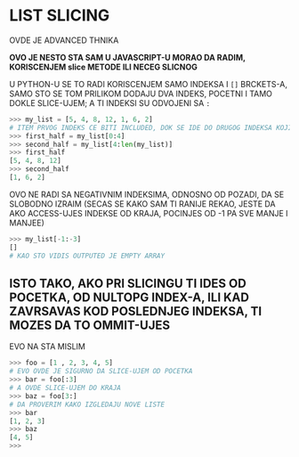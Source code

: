 # LIST SLICING

OVDE JE ADVANCED THNIKA

**OVO JE NESTO STA SAM U JAVASCRIPT-U MORAO DA RADIM, KORISCENJEM slice METODE ILI NECEG SLICNOG**

U PYTHON-U SE TO RADI KORISCENJEM SAMO INDEKSA I `[]` BRCKETS-A, SAMO STO SE TOM PRILIKOM DODAJU DVA INDEKS, POCETNI I TAMO DOKLE SLICE-UJEM; A TI INDEKSI SU ODVOJENI SA `:`

```py
>>> my_list = [5, 4, 8, 12, 1, 6, 2]
# ITEM PRVOG INDEKS CE BITI INCLUDED, DOK SE IDE DO DRUGOG INDEKSA KOJI NIJE INCLUDED
>>> first_half = my_list[0:4]
>>> second_half = my_list[4:len(my_list)]
>>> first_half
[5, 4, 8, 12]
>>> second_half
[1, 6, 2] 
```

OVO NE RADI SA NEGATIVNIM INDEKSIMA, ODNOSNO OD POZADI, DA SE SLOBODNO IZRAIM (SECAS SE KAKO SAM TI RANIJE REKAO, JESTE DA AKO ACCESS-UJES INDEKSE OD KRAJA, POCINJES OD -1 PA SVE MANJE I MANJEE)

```py
>>> my_list[-1:-3]
[]
# KAO STO VIDIS OUTPUTED JE EMPTY ARRAY
```

## ISTO TAKO, AKO PRI SLICINGU TI IDES OD POCETKA, OD NULTOPG INDEX-A, ILI KAD ZAVRSAVAS KOD POSLEDNJEG INDEKSA, TI MOZES DA TO OMMIT-UJES

EVO NA STA MISLIM

```py
>>> foo = [1 , 2, 3, 4, 5]
# EVO OVDE JE SIGURNO DA SLICE-UJEM OD POCETKA
>>> bar = foo[:3]
# A OVDE SLICE-UJEM DO KRAJA
>>> baz = foo[3:]
# DA PROVERIM KAKO IZGLEDAJU NOVE LISTE
>>> bar
[1, 2, 3]
>>> baz
[4, 5]
>>> 
```
